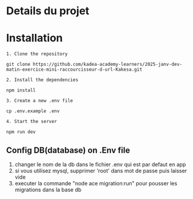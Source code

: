 # Details du projet

# Installation

    1. Clone the repository

    git clone https://github.com/kadea-academy-learners/2025-janv-dev-matin-exercice-mini-raccourcisseur-d-url-Kakesa.git

    2. Install the dependencies

    npm install

    3. Create a new .env file

    cp .env.example .env

    4. Start the server

    npm run dev


## Config DB(database) on .Env file

 1. changer le nom de la db dans le fichier .env qui est par defaut en app
 2. si vous utilisez mysql, supprimer 'root' dans mot de passe puis laisser vide 
 3. executer la commande "node ace migration:run" pour pousser les migrations dans la base db